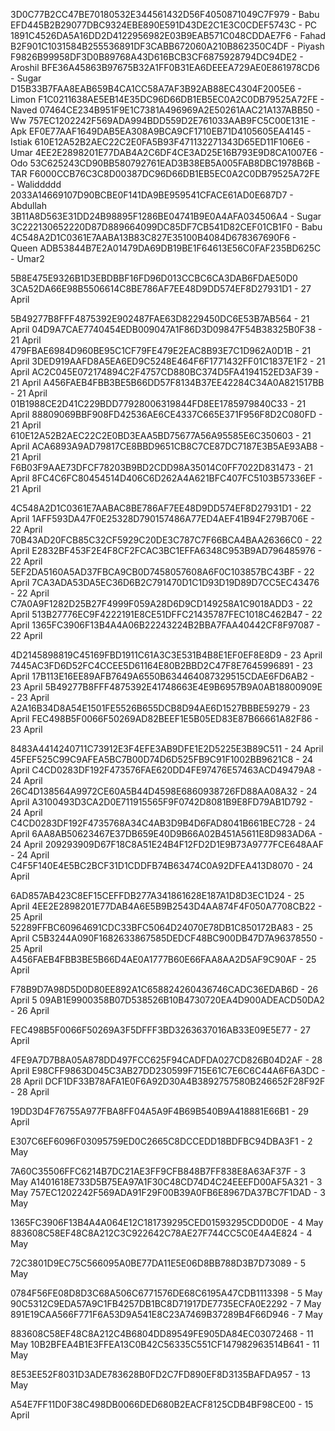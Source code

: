 3D0C77B2CC47BE70180532E344561432D56F4050871049C7F979 - Babu
EFD445B2B29077DBC9324EBE890E591D43DE2C1E3C0CDEF5743C - PC
1891C4526DA5A16DD2D4122956982E03B9EAB571C048CDDAE7F6 - Fahad
B2F901C1031584B255536891DF3CABB672060A210B862350C4DF - Piyash
F9826B99958DF3D0B89768A43D616BCB3CF6875928794DC94DE2 - Aroshil
BFE36A45863B97675B32A1FF0B31EA6DEEEA729AE0E861978CD6 - Sugar
D15B33B7FAA8EAB659B4CA1CC58A7AF3B92AB88EC4304F2005E6  - Limon
F1C0211638AE5EB14E35DC96D66DB1EB5EC0A2C0DB79525A72FE - Naved
07464CE234B951F9E1C7381A496969A2E50261AAC21A137ABB50 - Ww
757EC1202242F569ADA994BDD559D2E761033AAB9FC5C00E131E - Apk
EF0E77AAF1649DAB5EA308A9BCA9CF1710EB71D4105605EA4145 - Istiak
610E12A52B2AEC22C2E0FA5B93F471132271343D65ED11F106E6 - Umar
4EE2E2898201E77DAB4A2C6DF4CE3AD25E16B793E9D8CA1007E6 - Odo
53C625243CD90BB580792761EAD3B38EB5A005FAB8DBC1978B6B - TAR
F6000CCB76C3C8D00387DC96D66DB1EB5EC0A2C0DB79525A72FE - Waliddddd
2033A14669107D90BCBE0F141DA9BE959541CFACE61AD0E687D7 - Abdullah 
3B11A8D563E31DD24B98895F1286BE04741B9E0A4AFA034506A4 - Sugar
3C222130652220D87D889664099DC85DF7CB541D82CEF01CB1F0 - Babu 
4C548A2D1C0361E7AABA13B83C827E35100B4084D678367690F6 - Queen
ADB53844B7E2A01479DA69DB19BE1F64613E56C0FAF235BD625C - Umar2


5B8E475E9326B1D3EBDBBF16FD96D013CCBC6CA3DAB6FDAE50D0
3CA52DA66E98B5506614C8BE786AF7EE48D9DD574EF8D27931D1 - 27 April





5B49277B8FFF4875392E902487FAE63D8229450DC6E53B7AB564 - 21 April
04D9A7CAE7740454EDB009047A1F86D3D09847F54B38325B0F38 - 21 April
479FBAE6984D960BE95C1CF79FE479E2EAC8B93E7C1D962A0D1B - 21 April
3DED919AAFD8A5EA6ED9C5248E464F6F1771432FF01C1837E1F2 - 21 April
AC2C045E072174894C2F4757CD880BC374D5FA4194152ED3AF39 - 21 April
A456FAEB4FBB3BE5B66DD57F8134B37EE42284C34A0A821517BB - 21 April
01B1988CE2D41C229BDD77928006319844FD8EE1785979840C33 - 21 April
88809069BBF908FD42536AE6CE4337C665E371F956F8D2C080FD - 21 April
610E12A52B2AEC22C2E0BD3EAA5BD75677A56A95585E6C350603 - 21 April
ACA6893A9AD79817CE8BBD9651CB8C7CE87DC7187E3B5AE93AB8 - 21 April
F6B03F9AAE73DFCF78203B9BD2CDD98A35014C0FF7022D831473 - 21 April
8FC4C6FC80454514D406C6D262A4A621BFC407FC5103B57336EF - 21 April


4C548A2D1C0361E7AABAC8BE786AF7EE48D9DD574EF8D27931D1 - 22 April
1AFF593DA47F0E25328D790157486A77ED4AEF41B94F279B706E - 22 April
70B43AD20FCB85C32CF5929C20DE3C787C7F66BCA4BAA26366C0 - 22 April
E2832BF453F2E4F8CF2FCAC3BC1EFFA6348C953B9AD796485976 - 22 April
5EF2DA5160A5AD37FBCA9CB0D7458057608A6F0C103857BC43BF - 22 April
7CA3ADA53DA5EC36D6B2C791470D1C1D93D19D89D7CC5EC43476 - 22 April
C7A0A9F1282D25B27F4999F059A28D6D9CD149258A1C9018ADD3 - 22 April
513B27776EC9F4222191E8CE51DFFC21435787FEC1018C462B47 - 22 April
1365FC3906F13B4A4A06B22243224B2BBA7FAA40442CF8F97087 - 22 April



4D2145898819C45169FBD1911C61A3C3E531B4B8E1EF0EF8E8D9 - 23 April
7445AC3FD6D52FC4CCEE5D61164E80B2BBD2C47F8E7645996891 - 23 April
17B113E16EE89AFB7649A6550B634464087329515CDAE6FD6AB2 - 23 April
5B49277B8FFF4875392E41748663E4E9B6957B9A0AB18800909E - 23 April
A2A16B34D8A54E1501FE5526B655DCB8D94AE6D1527BBBE59279 - 23 April
FEC498B5F0066F50269AD82BEEF1E5B05ED83E87B66661A82F86 - 23 April


8483A4414240711C73912E3F4EFE3AB9DFE1E2D5225E3B89C511 - 24 April
45FEF525C99C9AFEA5BC7B00D74D6D525FB9C91F1002BB9621C8 - 24 April
C4CD0283DF192F473576FAE620DD4FE97476E57463ACD49479A8 - 24 April
26C4D138564A9972CE60A5B44D4598E6860938726FD88AA08A32 - 24 April
A3100493D3CA2D0E711915565F9F0742D8081B9E8FD79AB1D792 - 24 April
C4CD0283DF192F4735768A34C4AB3D9B4D6FAD8041B661BEC728 - 24 April
6AA8AB50623467E37DB659E40D9B66A02B451A5611E8D983AD6A - 24 April
209293909D67F18C8A51E24B4F12FD2D1E9B73A9777FCE648AAF - 24 April
C4F5F140E4E5BC2BCF31D1CDDFB74B63474C0A92DFEA413D8070 - 24 April



6AD857AB423C8EF15CEFFDB277A341861628E187A1D8D3EC1D24 - 25 April
4EE2E2898201E77DAB4A6E5B9B2543D4AA874F4F050A7708CB22 - 25 April
52289FFBC60964691CDC33BFC5064D24070E78DB1C850172BA83 - 25 April
C5B3244A090F1682633867585DEDCF48BC900DB47D7A96378550 - 25 April
A456FAEB4FBB3BE5B66D4AE0A1777B60E66FAA8AA2D5AF9C90AF - 25 April


F78B9D7A98D5D0D80EE892A1C658824260436746CADC36EDAB6D - 26 April
5
09AB1E9900358B07D538526B10B4730720EA4D900ADEACD50DA2 - 26 April


FEC498B5F0066F50269A3F5DFFF3BD3263637016AB33E09E5E77 - 27 April


4FE9A7D7B8A05A878DD497FCC625F94CADFDA027CD826B04D2AF - 28 April
E98CFF9863D045C3AB27DD230599F715E61C7E6C6C44A6F6A3DC - 28 April
DCF1DF33B78AFA1E0F6A92D30A4B3892757580B246652F28F92F - 28 April

19DD3D4F76755A977FBA8FF04A5A9F4B69B540B9A418881E66B1 - 29 April

E307C6EF6096F03095759ED0C2665C8DCCEDD18BDFBC94DBA3F1 - 2 May

7A60C35506FFC6214B7DC21AE3FF9CFB848B7FF838E8A63AF37F - 3 May
A1401618E733D5B75EA97A1F30C48CD74D4C24EEEFD00AF5A321 - 3 May
757EC1202242F569ADA91F29F00B39A0FB6E8967DA37BC7F1DAD - 3 May


1365FC3906F13B4A4A064E12C181739295CED01593295CDD0D0E - 4 May
883608C58EF48C8A212C3C922642C78AE27F744CC5C0E4A4E824 - 4 May

72C3801D9EC75C566095A0BE77DA11E5E06D8BB788D3B7D73089 - 5 May


0784F56FE08D8D3C68A506C6771576DE68C6195A47CDB1113398 - 5 May
90C5312C9EDA57A9C1FB4257DB1BC8D71917DE7735ECFA0E2292 - 7 May
891E19CAA566F771F6A53D9A541E8C23A7469B37289B4F66D946 - 7 May

883608C58EF48C8A212C4B6804DD89549FE905DA84EC03072468 - 11 May
10B2BFEA4B1E3FFEA13C0B42C56335C551CF147982963514B641 - 11 May

8E53EE52F8031D3ADE783628B0FD2C7FD890EF8D3135BAFDA957 - 13 May


A54E7FF11D0F38C498DB0066DED680B2EACF8125CDB4BF98CE00 - 15 April

